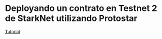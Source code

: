 # Deployando un contrato en Testnet 2 de StarkNet utilizando Protostar

[Tutorial](https://medium.com/@dpinoness/deployando-un-contrato-en-testnet-2-de-starknet-utilizando-protostar-18d968cda943)